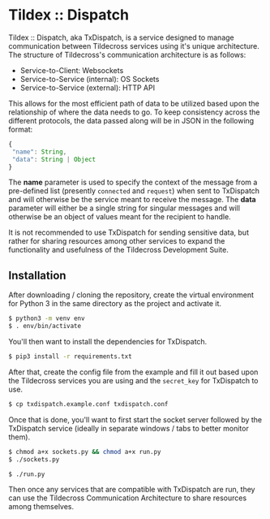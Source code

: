 Tildex :: Dispatch
==================

Tildex :: Dispatch, aka TxDispatch, is a service designed to manage 
communication between Tildecross services using it's unique architecture. The 
structure of Tildecross's communication architecture is as follows:
* Service-to-Client: Websockets
* Service-to-Service (internal): OS Sockets
* Service-to-Service (external): HTTP API

This allows for the most efficient path of data to be utilized based upon the 
relationship of where the data needs to go. To keep consistency across the 
different protocols, the data passed along will be in JSON in the following 
format:
```javascript
{
 "name": String,
 "data": String | Object
}
```
The **name** parameter is used to specify the context of the message from a 
pre-defined list (presently `connected` and `request`) when sent to TxDispatch 
and will otherwise be the service meant to receive the message. The **data** 
parameter will either be a single string for singular messages and will 
otherwise be an object of values meant for the recipient to handle. 

It is not recommended to use TxDispatch for sending sensitive data, but rather 
for sharing resources among other services to expand the functionality and 
usefulness of the Tildecross Development Suite.

Installation
------------

After downloading / cloning the repository, create the virtual environment for 
Python 3 in the same directory as the project and activate it.

```bash
$ python3 -m venv env
$ . env/bin/activate
```

You'll then want to install the dependencies for TxDispatch.

```bash
$ pip3 install -r requirements.txt
```

After that, create the config file from the example and fill it out based upon 
the Tildecross services you are using and the `secret_key` for TxDispatch to 
use.

```bash
$ cp txdispatch.example.conf txdispatch.conf
```

Once that is done, you'll want to first start the socket server followed by the 
TxDispatch service (ideally in separate windows / tabs to better monitor them).

```bash
$ chmod a+x sockets.py && chmod a+x run.py
$ ./sockets.py

$ ./run.py
```

Then once any services that are compatible with TxDispatch are run, 
they can use the Tildecross Communication Architecture to share resources among 
themselves.
